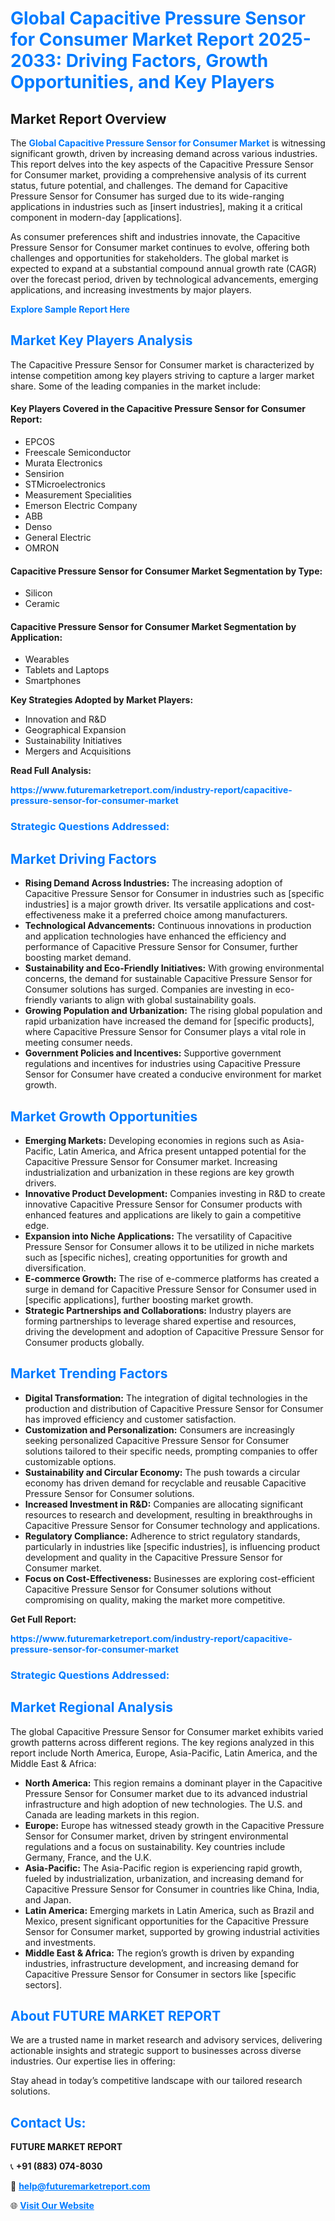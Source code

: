 <h1 style="color: #007BFF;">Global Capacitive Pressure Sensor for Consumer Market Report 2025-2033: Driving Factors, Growth Opportunities, and Key Players</h1>

<section id="overview">
<h2>Market Report Overview</h2>
<p>The <a href="https://www.futuremarketreport.com/industry-report/capacitive-pressure-sensor-for-consumer-market" style="color: #007BFF; text-decoration: none;"><strong>Global Capacitive Pressure Sensor for Consumer Market</strong></a> is witnessing significant growth, driven by increasing demand across various industries. This report delves into the key aspects of the Capacitive Pressure Sensor for Consumer market, providing a comprehensive analysis of its current status, future potential, and challenges. The demand for Capacitive Pressure Sensor for Consumer has surged due to its wide-ranging applications in industries such as [insert industries], making it a critical component in modern-day [applications].</p>
<p>As consumer preferences shift and industries innovate, the Capacitive Pressure Sensor for Consumer market continues to evolve, offering both challenges and opportunities for stakeholders. The global market is expected to expand at a substantial compound annual growth rate (CAGR) over the forecast period, driven by technological advancements, emerging applications, and increasing investments by major players.</p>
</section>

<section id="overview">
<p><a href="https://www.futuremarketreport.com/request-sample/reportId=64077" style="color: #007BFF; text-decoration: none;"><strong>Explore Sample Report Here</strong></a></p>
</section>

<section id="key-players">
<h2 style="color: #007BFF;">Market Key Players Analysis</h2>
<p>The Capacitive Pressure Sensor for Consumer market is characterized by intense competition among key players striving to capture a larger market share. Some of the leading companies in the market include:</p>
<h4>Key Players Covered in the Capacitive Pressure Sensor for Consumer Report:</h4>
<ul><li>EPCOS</li><li>Freescale Semiconductor</li><li>Murata Electronics</li><li>Sensirion</li><li>STMicroelectronics</li><li>Measurement Specialities</li><li>Emerson Electric Company</li><li>ABB</li><li>Denso</li><li>General Electric</li><li>OMRON</li></ul>
<h4>Capacitive Pressure Sensor for Consumer Market Segmentation by Type:</h4>
<ul><li>Silicon</li><li>Ceramic</li></ul>

<h4>Capacitive Pressure Sensor for Consumer Market Segmentation by Application:</h4>
<ul><li>Wearables</li><li>Tablets and Laptops</li><li>Smartphones</li></ul>
<p><strong>Key Strategies Adopted by Market Players:</strong></p>
<ul>
<li>Innovation and R&D</li>
<li>Geographical Expansion</li>
<li>Sustainability Initiatives</li>
<li>Mergers and Acquisitions</li>
</ul>
</section>

<section>
<p><strong>Read Full Analysis: </strong></p><a href="https://www.futuremarketreport.com/industry-report/capacitive-pressure-sensor-for-consumer-market" style="color: #007BFF; text-decoration: none;"><strong>https://www.futuremarketreport.com/industry-report/capacitive-pressure-sensor-for-consumer-market</strong></a>
<h3 style="color: #007BFF;">Strategic Questions Addressed:</h3>
</section>

<section id="driving-factors">
<h2 style="color: #007BFF;">Market Driving Factors</h2>
<ul>
<li><strong>Rising Demand Across Industries:</strong> The increasing adoption of Capacitive Pressure Sensor for Consumer in industries such as [specific industries] is a major growth driver. Its versatile applications and cost-effectiveness make it a preferred choice among manufacturers.</li>
<li><strong>Technological Advancements:</strong> Continuous innovations in production and application technologies have enhanced the efficiency and performance of Capacitive Pressure Sensor for Consumer, further boosting market demand.</li>
<li><strong>Sustainability and Eco-Friendly Initiatives:</strong> With growing environmental concerns, the demand for sustainable Capacitive Pressure Sensor for Consumer solutions has surged. Companies are investing in eco-friendly variants to align with global sustainability goals.</li>
<li><strong>Growing Population and Urbanization:</strong> The rising global population and rapid urbanization have increased the demand for [specific products], where Capacitive Pressure Sensor for Consumer plays a vital role in meeting consumer needs.</li>
<li><strong>Government Policies and Incentives:</strong> Supportive government regulations and incentives for industries using Capacitive Pressure Sensor for Consumer have created a conducive environment for market growth.</li>
</ul>
</section>

<section id="growth-opportunities">
<h2 style="color: #007BFF;">Market Growth Opportunities</h2>
<ul>
<li><strong>Emerging Markets:</strong> Developing economies in regions such as Asia-Pacific, Latin America, and Africa present untapped potential for the Capacitive Pressure Sensor for Consumer market. Increasing industrialization and urbanization in these regions are key growth drivers.</li>
<li><strong>Innovative Product Development:</strong> Companies investing in R&D to create innovative Capacitive Pressure Sensor for Consumer products with enhanced features and applications are likely to gain a competitive edge.</li>
<li><strong>Expansion into Niche Applications:</strong> The versatility of Capacitive Pressure Sensor for Consumer allows it to be utilized in niche markets such as [specific niches], creating opportunities for growth and diversification.</li>
<li><strong>E-commerce Growth:</strong> The rise of e-commerce platforms has created a surge in demand for Capacitive Pressure Sensor for Consumer used in [specific applications], further boosting market growth.</li>
<li><strong>Strategic Partnerships and Collaborations:</strong> Industry players are forming partnerships to leverage shared expertise and resources, driving the development and adoption of Capacitive Pressure Sensor for Consumer products globally.</li>
</ul>
</section>

<section id="trending-factors">
<h2 style="color: #007BFF;">Market Trending Factors</h2>
<ul>
<li><strong>Digital Transformation:</strong> The integration of digital technologies in the production and distribution of Capacitive Pressure Sensor for Consumer has improved efficiency and customer satisfaction.</li>
<li><strong>Customization and Personalization:</strong> Consumers are increasingly seeking personalized Capacitive Pressure Sensor for Consumer solutions tailored to their specific needs, prompting companies to offer customizable options.</li>
<li><strong>Sustainability and Circular Economy:</strong> The push towards a circular economy has driven demand for recyclable and reusable Capacitive Pressure Sensor for Consumer solutions.</li>
<li><strong>Increased Investment in R&D:</strong> Companies are allocating significant resources to research and development, resulting in breakthroughs in Capacitive Pressure Sensor for Consumer technology and applications.</li>
<li><strong>Regulatory Compliance:</strong> Adherence to strict regulatory standards, particularly in industries like [specific industries], is influencing product development and quality in the Capacitive Pressure Sensor for Consumer market.</li>
<li><strong>Focus on Cost-Effectiveness:</strong> Businesses are exploring cost-efficient Capacitive Pressure Sensor for Consumer solutions without compromising on quality, making the market more competitive.</li>
</ul>
</section>

<section>
<p><strong>Get Full Report: </strong></p><a href="https://www.futuremarketreport.com/industry-report/capacitive-pressure-sensor-for-consumer-market" style="color: #007BFF; text-decoration: none;"><strong>https://www.futuremarketreport.com/industry-report/capacitive-pressure-sensor-for-consumer-market</strong></a>
<h3 style="color: #007BFF;">Strategic Questions Addressed:</h3>
</section>


<section id="regional-analysis">
<h2 style="color: #007BFF;">Market Regional Analysis</h2>
<p>The global Capacitive Pressure Sensor for Consumer market exhibits varied growth patterns across different regions. The key regions analyzed in this report include North America, Europe, Asia-Pacific, Latin America, and the Middle East & Africa:</p>
<ul>
<li><strong>North America:</strong> This region remains a dominant player in the Capacitive Pressure Sensor for Consumer market due to its advanced industrial infrastructure and high adoption of new technologies. The U.S. and Canada are leading markets in this region.</li>
<li><strong>Europe:</strong> Europe has witnessed steady growth in the Capacitive Pressure Sensor for Consumer market, driven by stringent environmental regulations and a focus on sustainability. Key countries include Germany, France, and the U.K.</li>
<li><strong>Asia-Pacific:</strong> The Asia-Pacific region is experiencing rapid growth, fueled by industrialization, urbanization, and increasing demand for Capacitive Pressure Sensor for Consumer in countries like China, India, and Japan.</li>
<li><strong>Latin America:</strong> Emerging markets in Latin America, such as Brazil and Mexico, present significant opportunities for the Capacitive Pressure Sensor for Consumer market, supported by growing industrial activities and investments.</li>
<li><strong>Middle East & Africa:</strong> The region’s growth is driven by expanding industries, infrastructure development, and increasing demand for Capacitive Pressure Sensor for Consumer in sectors like [specific sectors].</li>
</ul>
</section>

<footer>
<h2 style="color: #007BFF;">About FUTURE MARKET REPORT</h2>
<p>We are a trusted name in market research and advisory services, delivering actionable insights and strategic support to businesses across diverse industries. Our expertise lies in offering:</p>

<p>Stay ahead in today’s competitive landscape with our tailored research solutions.</p>

<h2 style="color: #007BFF;">Contact Us:</h2>
<p><strong>FUTURE MARKET REPORT</strong></p>
<p>📞 <strong>+91 (883) 074-8030</strong></p>
<p>📧 <strong><a href="mailto:help@futuremarketreport.com" style="color: #007BFF;">help@futuremarketreport.com</a></strong></p>
<p>🌐 <strong><a href="https://www.futuremarketreport.com/" style="color: #007BFF;">Visit Our Website</a></strong></p>
</footer>
